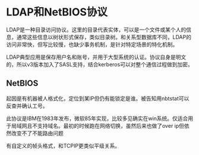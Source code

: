 LDAP和NetBIOS协议
====
LDAP是一种目录访问协议。这里的目录代表实体，可以是一个文件或某个人的信息，通常这些信息以树状形式保存，类似目录树。和关系型数据库不同，LDAP的访问非常快，但写比较慢，也缺少事务机制，是针对特定场景的特化机制。

LDAP典型应用是保存用户名和账号，并用于大型系统的认证。协议自身是明文的，所以v3版本加入了SASL支持，结合kerberos可以对整个通信过程做到加密。

NetBIOS
--
起因是有机器被人格式化，定位到某IP但仍有能锁定是谁。被告知用nbtstat可以反查并确认工号。

此协议是IBM在1983年发布，微软85年实现，比较多见确实在win系统。仅适合用于局域网且不支持域名。最初的时候跑在网络切换，虽然后来也做了over ip但依然改变不了不能路由问题

有自定义的帧头格式，和TCPIP更类似平级关系。